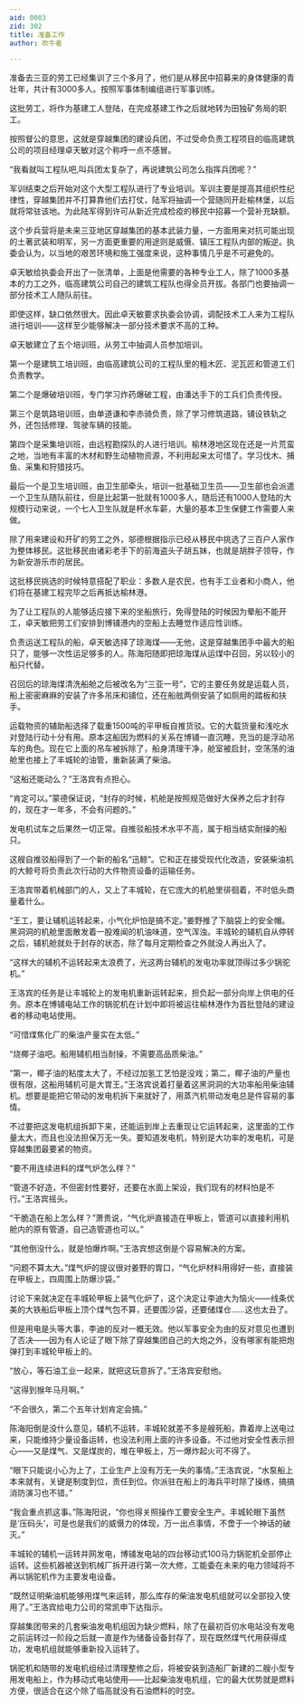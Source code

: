 ```yaml
---
aid: 0003
zid: 302
title: 准备工作
author: 吹牛者

---
```




  准备去三亚的劳工已经集训了三个多月了，他们是从移民中招募来的身体健康的青壮年，共计有3000多人。按照军事体制编组进行军事训练。

  这批劳工，将作为基建工人登陆，在完成基建工作之后就地转为田独矿务局的职工。

  按照督公的意思，这就是穿越集团的建设兵团，不过受命负责工程项目的临高建筑公司的项目经理卓天敏对这个称呼一点不感冒。

  “我看就叫工程队吧,叫兵团太复杂了，再说建筑公司怎么指挥兵团呢？”

  军训结束之后开始对这个大型工程队进行了专业培训。军训主要是提高其组织性纪律性，穿越集团并不打算靠他们去打仗，陆军将抽调一个营随同开赴榆林堡，以后就将常驻该地。为此陆军得到许可从新近完成检疫的移民中招募一个营补充缺额。

  这个步兵营将是未来三亚地区穿越集团的基本武装力量，一方面用来对抗可能出现的土著武装和明军，另一方面更重要的用途则是威慑、镇压工程队内部的叛逆。执委会认为，以当地的艰苦环境和施工强度来说，这种事情几乎是不可避免的。

  卓天敏给执委会开出了一张清单，上面是他需要的各种专业工人，除了1000多基本的力工之外，临高建筑公司自己的建筑工程队也得全员开拔。各部门也要抽调一部分技术工人随队前往。

  即使这样，缺口依然很大。因此卓天敏要求执委会协调，调配技术工人来为工程队进行培训——这样至少能够解决一部分技术要求不高的工种。

  卓天敏建立了五个培训班，从劳工中抽调人员参加培训。

  第一个是建筑工培训班，由临高建筑公司的工程队里的粗木匠、泥瓦匠和管道工们负责教学。

  第二个是爆破培训班，专门学习炸药爆破工程，由潘达手下的工兵们负责传授。

  第三个是筑路培训班，由单道谦和李赤骑负责，除了学习修筑道路，铺设铁轨之外，还包括修理、驾驶车辆的技能。

  第四个是采集培训班，由远程勘探队的人进行培训。榆林港地区现在还是一片荒蛮之地，当地有丰富的木材和野生动植物资源，不利用起来太可惜了。学习伐木、捕鱼、采集和狩猎技巧。

  最后一个是卫生培训班，由卫生部牵头，培训一批基础卫生员——卫生部也会派遣一个卫生队随队前往，但是比起第一批就有1000多人，随后还有1000人登陆的大规模行动来说，一个七人卫生队就是杯水车薪，大量的基本卫生保健工作需要人来做。

  除了用来建设和开矿的劳工之外，邬德根据指示已经从移民中挑选了三百户人家作为整体移民。这批移民由诸彩老手下的前海盗头子胡五妹，也就是胡胖子领导，作为新安游乐市的居民。

  这批移民挑选的时候特意搭配了职业：多数人是农民，也有手工业者和小商人，他们将在基建工程完毕之后再抵达榆林港。

  为了让工程队的人能够适应接下来的坐船旅行，免得登陆的时候因为晕船不能开工，卓天敏把劳工们安排到博铺港内的空船上去睡觉作适应性训练。

  负责运送工程队的船，卓天敏选择了琼海煤——无他，这是穿越集团手中最大的船只了，能够一次性运足够多的人。陈海阳随即把琼海煤从运煤中召回，另以较小的船只代替。

  召回后的琼海煤清洗船舱之后被改名为“三亚一号”，它的主要任务就是运载人员，船上密密麻麻的安装了许多吊床和铺位，还在船舷两侧安装了如厕用的踏板和扶手。

  运载物资的辅助船选择了载重1500吨的平甲板自推货驳。它的大载货量和浅吃水对登陆行动十分有用。原本这船因为燃料的关系在博铺一直沉睡，充当的是浮动吊车的角色。现在它上面的吊车被拆除了，船身清理干净，舱室被启封，空荡荡的油舱里也接上了丰城轮的油管，重新装满了柴油。

  “这船还能动么？”王洛宾有点担心。

  “肯定可以。”蒙德保证说，“封存的时候，机舱是按照规范做好大保养之后才封存的，现在才一年多，不会有问题的。”

  发电机试车之后果然一切正常。自推驳船技术水平不高，属于相当结实耐操的船只。

  这艘自推驳船得到了一个新的船名“迅鲸”。它和正在接受现代化改造，安装柴油机的大鲸号将负责此次行动的大件物资设备的运输任务。

  王洛宾带着机械部门的人，又上了丰城轮，在它庞大的机舱里徘徊着，不时低头商量着什么。

  “王工，要让辅机运转起来，小气化炉怕是搞不定。”姜野推了下脑袋上的安全帽。黑洞洞的机舱里面散发着一股难闻的机油味道，空气浑浊。丰城轮的辅机自从停转之后，辅机舱就处于封存的状态，除了每月定期检查之外就没人再出入了。

  “这样大的辅机不运转起来太浪费了，光这两台辅机的发电功率就顶得过多少锅驼机。”

  王洛宾的任务是让丰城轮上的发电机重新运转起来，担负起一部分向岸上供电的任务。原本在博铺电站工作的锅驼机在计划中即将被运往榆林港作为首批登陆的建设者的移动电站使用。

  “可惜煤焦化厂的柴油产量实在太低。”

  “烧椰子油吧。船用辅机相当耐操，不需要高品质柴油。”

  “第一，椰子油的粘度太大了，不经过加氢工艺怕是没戏；第二，椰子油的产量也很有限，这船用辅机可是大胃王。”王洛宾说着打量着这黑洞洞的大功率船用柴油辅机。想要是能把它带动的发电机拆下来就好了，用蒸汽机带动发电总是件容易的事情。

  不过要把这发电机组拆卸下来，还能运到岸上去重现让它运转起来，这里面的工作量太大，而且也没法担保万无一失。要知道发电机，特别是大功率的发电机，可是穿越集团最要紧的物资。

  “要不用连续进料的煤气炉怎么样？”

  “管道不好造，不但密封性要好，还要在水面上架设，我们现有的材料怕是不行。”王洛宾摇头。

  “干脆造在船上怎么样？”萧贵说，“气化炉直接造在甲板上，管道可以直接利用机舱内的原有管道，自己造管道也可以。”

  “其他倒没什么，就是怕爆炸啊。”王洛宾想这倒是个容易解决的方案。

  “问题不算太大。”煤气炉的提议很对姜野的胃口，“气化炉材料用得好一些，直接装在甲板上，四周围上防爆沙袋。”

  讨论下来就决定在丰城轮甲板上装气化炉了，这个决定让李迪大为恼火——线条优美的大铁船后甲板上顶个煤气包不算，还要围沙袋，还要储煤仓……这也太丑了。

  但是用电是头等大事，李迪的反对一概无效。他以军事安全为由的反对意见也遭到了否决——因为有人论证了眼下除了穿越集团自己的大炮之外，没有哪家有能把炮弹打到丰城轮甲板上的。

  “放心，等石油工业一起来，就把这玩意拆了。”王洛宾安慰他。

  “这得到猴年马月啊。”

  “不会很久，第二个五年计划肯定会搞。”

  陈海阳倒是没什么意见，辅机不运转，丰城轮就差不多是艘死船，靠着岸上送电过来，只能维持少量设备运转，也没法利用上面的许多设备。不过他对安全性表示担心——又是煤气、又是煤炭的，堆在甲板上，万一爆炸起火可不得了。

  “眼下只能说小心为上了，工业生产上没有万无一失的事情。”王洛宾说，“水泵船上本来就有，关键是制度到位，责任到位。你派驻在船上的海兵平时除了操练，搞搞消防演习也不错。”

  “我会重点抓这事。”陈海阳说，“你也得关照操作工要安全生产。丰城轮眼下虽然是‘压码头’，可是也是我们的威慑力的体现，万一出点事情，不啻于一个神话的破灭。”

  丰城轮的辅机一运转并网发电，博铺发电站的四台移动式100马力锅驼机全部停止运转。这些机器被送到机械厂拆开进行第一次大修，工能委在未来的电力领域将不再以锅驼机作为主要发电设备。

  “既然证明柴油机能够用煤气来运转，那么库存的柴油发电机组就可以全部投入使用了。”王洛宾给电力公司的常凯申下达指示。

  穿越集团带来的几套柴油发电机组因为缺少燃料，除了在最初百仞水电站没有发电之前运转过一阶段之后就一直是作为储备设备封存了，现在既然煤气代用获得成功，发电机组就能够重新投入运转了。

  锅驼机和随带的发电机组经过清理整修之后，将被安装到造船厂新建的二艘小型专用发电船上，作为移动式电站使用——比起柴油发电机组，它的最大优势就是燃料方便，很适合在这个除了临高就没有石油燃料的时空。



